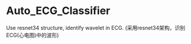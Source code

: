 # Auto_ECG_Classifier
Use resnet34 structure, identify wavelet in ECG. (采用resnet34架构，识别ECG(心电图)中的波形)
